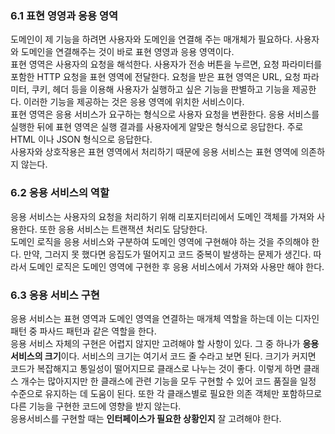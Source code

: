   

### 6.1 표현 영영과 응용 영역  
  
도메인이 제 기능을 하려면 사용자와 도메인을 연결해 주는 매개체가 필요하다. 사용자와 도메인을 연결해주는 것이 바로 표현 영영과 응용 영역이다.  
표현 영역은 사용자의 요청을 해석한다. 사용자가 전송 버튼을 누르면, 요청 파라미터를 포함한 HTTP 요청을 표현 영역에 전달한다. 요청을 받은 표현 영역은 URL, 요청 파라미터, 쿠키, 헤더 등을 이용해 사용자가 실행하고 싶은 기능을 판별하고 기능을 제공한다. 이러한 기능을 제공하는 것은 응용 영역에 위치한 서비스이다.  
표현 영역은 응용 서비스가 요구하는 형식으로 사용자 요청을 변환한다. 응용 서비스를 실행한 뒤에 표현 영역은 실행 결과를 사용자에게 알맞은 형식으로 응답한다. 주로 HTML 이나 JSON 형식으로 응답한다.  
사용자와 상호작용은 표현 영역에서 처리하기 때문에 응용 서비스는 표현 영역에 의존하지 않는다.  
  


### 6.2 응용 서비스의 역할  

응용 서비스는 사용자의 요청을 처리하기 위해 리포지터리에서 도메인 객체를 가져와 사용한다. 또한 응용 서비스는 트랜잭션 처리도 담당한다.   
도메인 로직을 응용 서비스와 구분하여 도메인 영역에 구현해야 하는 것을 주의해야 한다. 만약, 그러지 못 했다면 응집도가 떨어지고 코드 중복이 발생하는 문제가 생긴다. 따라서 도메인 로직은 도메인 영역에 구현한 후 응용 서비스에서 가져와 사용만 해야 한다.  



### 6.3 응용 서비스 구현  

응용 서비스는 표현 영역과 도메인 영역을 연결하는 매개체 역할을 하는데 이는 디자인 패턴 중 파사드 패턴과 같은 역할을 한다.  
응용 서비스 자체의 구현은 어렵지 않지만 고려해야 할 사항이 있다. 그 중 하나가 **응용 서비스의 크기**이다. 서비스의 크기는 여기서 코드 줄 수라고 보면 된다. 크기가 커지면 코드가 복잡해지고 통일성이 떨어지므로 클래스로 나누는 것이 좋다. 이렇게 하면 클래스 개수는 많아지지만 한 클래스에 관련 기능을 모두 구현할 수 있어 코드 품질을 일정 수준으로 유지하는 데 도움이 된다. 또한 각 클래스별로 필요한 의존 객체만 포함하므로 다른 기능을 구현한 코드에 영향을 받지 않는다.   
응용서비스를 구현할 때는 **인터페이스가 필요한 상황인지** 잘 고려해야 한다. 